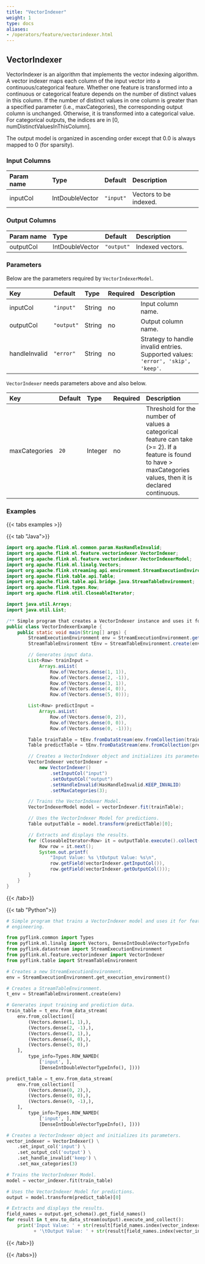 ```yaml
---
title: "VectorIndexer"
weight: 1
type: docs
aliases:
- /operators/feature/vectorindexer.html
---
```


<!--
Licensed to the Apache Software Foundation (ASF) under one
or more contributor license agreements.  See the NOTICE file
distributed with this work for additional information
regarding copyright ownership.  The ASF licenses this file
to you under the Apache License, Version 2.0 (the
"License"); you may not use this file except in compliance
with the License.  You may obtain a copy of the License at

  http://www.apache.org/licenses/LICENSE-2.0

Unless required by applicable law or agreed to in writing,
software distributed under the License is distributed on an
"AS IS" BASIS, WITHOUT WARRANTIES OR CONDITIONS OF ANY
KIND, either express or implied.  See the License for the
specific language governing permissions and limitations
under the License.
-->

## VectorIndexer

VectorIndexer is an algorithm that implements the vector 
indexing algorithm. A vector indexer maps each column of
the input vector into a continuous/categorical feature.
Whether one feature is transformed into a continuous or
categorical feature depends on the number of distinct 
values in this column. If the number of distinct values
in one column is greater than a specified parameter 
(i.e., maxCategories), the corresponding output column
is unchanged. Otherwise, it is transformed into a 
categorical value. For categorical outputs, the indices
are in [0, numDistinctValuesInThisColumn].

The output model is organized in ascending order except
that 0.0 is always mapped to 0 (for sparsity).

### Input Columns

| Param name | Type   | Default   | Description            |
|:-----------|:-------|:----------|:-----------------------|
| inputCol   | IntDoubleVector | `"input"` | Vectors to be indexed. |

### Output Columns

| Param name | Type   | Default    | Description      |
|:-----------|:-------|:-----------|:-----------------|
| outputCol  | IntDoubleVector | `"output"` | Indexed vectors. |

### Parameters

Below are the parameters required by `VectorIndexerModel`.

| Key           | Default    | Type   | Required | Description                                                                      |
|:--------------|:-----------|:-------|:---------|:---------------------------------------------------------------------------------|
| inputCol      | `"input"`  | String | no       | Input column name.                                                               |
| outputCol     | `"output"` | String | no       | Output column name.                                                              |
| handleInvalid | `"error"`  | String | no       | Strategy to handle invalid entries. Supported values: `'error', 'skip', 'keep'`. |

`VectorIndexer` needs parameters above and also below.

| Key           | Default | Type    | Required | Description                                                                                                                                                     |
|:--------------|:--------|:--------|:---------|:----------------------------------------------------------------------------------------------------------------------------------------------------------------|
| maxCategories | `20`    | Integer | no       | Threshold for the number of values a categorical feature can take (>= 2). If a feature is found to have > maxCategories values, then it is declared continuous. |

### Examples

{{< tabs examples >}}

{{< tab "Java">}}

```java
import org.apache.flink.ml.common.param.HasHandleInvalid;
import org.apache.flink.ml.feature.vectorindexer.VectorIndexer;
import org.apache.flink.ml.feature.vectorindexer.VectorIndexerModel;
import org.apache.flink.ml.linalg.Vectors;
import org.apache.flink.streaming.api.environment.StreamExecutionEnvironment;
import org.apache.flink.table.api.Table;
import org.apache.flink.table.api.bridge.java.StreamTableEnvironment;
import org.apache.flink.types.Row;
import org.apache.flink.util.CloseableIterator;

import java.util.Arrays;
import java.util.List;

/** Simple program that creates a VectorIndexer instance and uses it for feature engineering. */
public class VectorIndexerExample {
	public static void main(String[] args) {
		StreamExecutionEnvironment env = StreamExecutionEnvironment.getExecutionEnvironment();
		StreamTableEnvironment tEnv = StreamTableEnvironment.create(env);

		// Generates input data.
		List<Row> trainInput =
			Arrays.asList(
				Row.of(Vectors.dense(1, 1)),
				Row.of(Vectors.dense(2, -1)),
				Row.of(Vectors.dense(3, 1)),
				Row.of(Vectors.dense(4, 0)),
				Row.of(Vectors.dense(5, 0)));

		List<Row> predictInput =
			Arrays.asList(
				Row.of(Vectors.dense(0, 2)),
				Row.of(Vectors.dense(0, 0)),
				Row.of(Vectors.dense(0, -1)));

		Table trainTable = tEnv.fromDataStream(env.fromCollection(trainInput)).as("input");
		Table predictTable = tEnv.fromDataStream(env.fromCollection(predictInput)).as("input");

		// Creates a VectorIndexer object and initializes its parameters.
		VectorIndexer vectorIndexer =
			new VectorIndexer()
				.setInputCol("input")
				.setOutputCol("output")
				.setHandleInvalid(HasHandleInvalid.KEEP_INVALID)
				.setMaxCategories(3);

		// Trains the VectorIndexer Model.
		VectorIndexerModel model = vectorIndexer.fit(trainTable);

		// Uses the VectorIndexer Model for predictions.
		Table outputTable = model.transform(predictTable)[0];

		// Extracts and displays the results.
		for (CloseableIterator<Row> it = outputTable.execute().collect(); it.hasNext(); ) {
			Row row = it.next();
			System.out.printf(
				"Input Value: %s \tOutput Value: %s\n",
				row.getField(vectorIndexer.getInputCol()),
				row.getField(vectorIndexer.getOutputCol()));
		}
	}
}

```

{{< /tab>}}

{{< tab "Python">}}

```python
# Simple program that trains a VectorIndexer model and uses it for feature
# engineering.

from pyflink.common import Types
from pyflink.ml.linalg import Vectors, DenseIntDoubleVectorTypeInfo
from pyflink.datastream import StreamExecutionEnvironment
from pyflink.ml.feature.vectorindexer import VectorIndexer
from pyflink.table import StreamTableEnvironment

# Creates a new StreamExecutionEnvironment.
env = StreamExecutionEnvironment.get_execution_environment()

# Creates a StreamTableEnvironment.
t_env = StreamTableEnvironment.create(env)

# Generates input training and prediction data.
train_table = t_env.from_data_stream(
    env.from_collection([
        (Vectors.dense(1, 1),),
        (Vectors.dense(2, -1),),
        (Vectors.dense(3, 1),),
        (Vectors.dense(4, 0),),
        (Vectors.dense(5, 0),)
    ],
        type_info=Types.ROW_NAMED(
            ['input', ],
            [DenseIntDoubleVectorTypeInfo(), ])))

predict_table = t_env.from_data_stream(
    env.from_collection([
        (Vectors.dense(0, 2),),
        (Vectors.dense(0, 0),),
        (Vectors.dense(0, -1),),
    ],
        type_info=Types.ROW_NAMED(
            ['input', ],
            [DenseIntDoubleVectorTypeInfo(), ])))

# Creates a VectorIndexer object and initializes its parameters.
vector_indexer = VectorIndexer() \
    .set_input_col('input') \
    .set_output_col('output') \
    .set_handle_invalid('keep') \
    .set_max_categories(3)

# Trains the VectorIndexer Model.
model = vector_indexer.fit(train_table)

# Uses the VectorIndexer Model for predictions.
output = model.transform(predict_table)[0]

# Extracts and displays the results.
field_names = output.get_schema().get_field_names()
for result in t_env.to_data_stream(output).execute_and_collect():
    print('Input Value: ' + str(result[field_names.index(vector_indexer.get_input_col())])
          + '\tOutput Value: ' + str(result[field_names.index(vector_indexer.get_output_col())]))

```

{{< /tab>}}

{{< /tabs>}}
